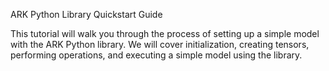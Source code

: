 ARK Python Library Quickstart Guide
 
This tutorial will walk you through the process of setting up a simple model with the ARK Python library. We will cover initialization, creating tensors, performing operations, and executing a simple model using the library.